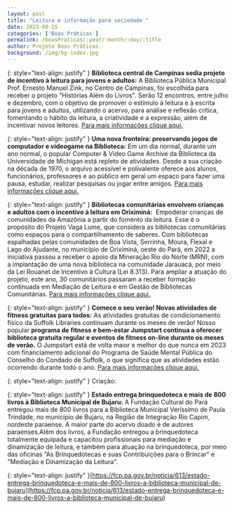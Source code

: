 ```yaml
---
layout: post
title: "Leitura e informação para sociedade "
date: 2023-08-15
categories: ['Boas Práticas']
permalink: /boasPraticas/:year/:month/:day/:title
author: Projeto Boas Práticas
background: /img/bg-index.jpg
---
```

{: style="text-align: justify" }
**Biblioteca central de Campinas sedia projeto de incentivo à leitura para jovens e adultos:** A Biblioteca Pública Municipal Prof. Ernesto Manuel Zink, no Centro de Campinas, foi escolhida para receber o projeto "Histórias Além do Livros". Serão 12 encontros, entre julho e dezembro, com o objetivo de promover o estímulo à leitura e à escrita para jovens e adultos, utilizando o acervo, para análise e reflexão crítica, fomentando o hábito da leitura, a criatividade e a expressão, além de incentivar novos leitores.
[Para mais informações clique aqui.](https://campinas.com.br/agenda/biblioteca-central-de-campinas-sedia-projeto-de-incentivo-a-leitura-para-jovens-e-adultos/)

{: style="text-align: justify" }
**Uma nova fronteira: preservando jogos de computador e videogame na Biblioteca:** Em um dia normal, durante um ano normal, o popular Computer & Video Game Archive da Biblioteca da Universidade de Michigan está repleto de atividades. Desde a sua criação na década de 1970, o arquivo acessível e polivalente oferece aos alunos, funcionários, professores e ao público em geral um espaço para fazer uma pausa, estudar, realizar pesquisas ou jogar entre amigos.
[Para mais informações clique aqui.](https://news.umich.edu/a-new-frontier-preserving-computer-and-video-games-at-the-u-m-library/)

{: style="text-align: justify" }
**Bibliotecas comunitárias envolvem crianças e adultos com o incentivo à leitura em Oriximiná:**  Empoderar crianças de comunidades da Amazônia a partir do fomento da leitura. Esse é o propósito do Projeto Vaga Lume, que considera as bibliotecas comunitárias como espaços para o compartilhamento de saberes. Com bibliotecas espalhadas pelas comunidades de Boa Vista, Serrinha, Moura, Flexal e Lago do Ajudante, no município de Oriximiná, oeste do Pará, em 2022 a iniciativa passou a receber o apoio da Mineração Rio do Norte (MRN), com a implantação de uma nova biblioteca na comunidade Jarauacá, por meio da Lei Rouanet de Incentivo à Cultura (Lei 8.313). Para ampliar a atuação do projeto, este ano, 30 comunitários passaram a receber formação continuada em Mediação de Leitura e em Gestão de Bibliotecas Comunitárias.
[Para mais informações clique aqui.](https://redepara.com.br/Noticia/235427/bibliotecas-comunitarias-envolvem-criancas-e-adultos-com-o-incentivo-a-leitura-em-oriximina)

{: style="text-align: justify" }
**Comece o seu verão! Novas atividades de fitness gratuitas para todos:** As atividades gratuitas de condicionamento físico da Suffolk Libraries continuam durante os meses de verão! Nosso popular **programa de fitness e bem-estar Jumpstart continua a oferecer biblioteca gratuita regular e eventos de fitness on-line durante os meses de verão.** O Jumpstart está de volta maior e melhor do que nunca em 2023 com financiamento adicional do Programa de Saúde Mental Pública do Conselho do Condado de Suffolk, o que significa que as atividades estão ocorrendo durante todo o ano.
[Para mais informações clique aqui.](https://www.suffolklibraries.co.uk/about/news/jumpstart-your-summer)

{: style="text-align: justify" }
Criação:

{: style="text-align: justify" }
**Estado entrega brinquedoteca e mais de 800 livros à Biblioteca Municipal de Bujaru:** A Fundação Cultural do Pará entregou mais de 800 livros para a Biblioteca Municipal Veríssimo de Paula Trindade, no município de Bujaru, na Região de Integração Rio Capim, nordeste paraense. A maior parte do acervo doado é de autores paraenses.Além dos livros, a Fundação entregou a brinquedoteca totalmente equipada e capacitou profissionais para mediação e dinamização de leitura, e também para atuação na brinquedoteca, por meio das oficinas “As Brinquedotecas e suas Contribuições para o Brincar" e "Mediação e Dinamização da Leitura".

{: style="text-align: justify" }[https://fcp.pa.gov.br/noticia/613/estado-entrega-brinquedoteca-e-mais-de-800-livros-a-biblioteca-municipal-de-bujaru](https://fcp.pa.gov.br/noticia/613/estado-entrega-brinquedoteca-e-mais-de-800-livros-a-biblioteca-municipal-de-bujaru)
